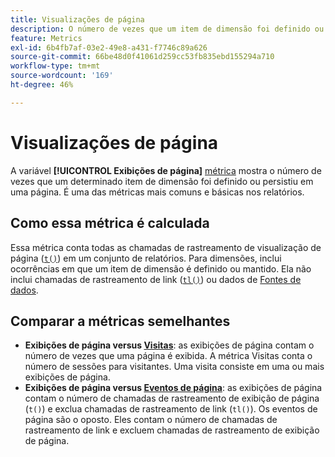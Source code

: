 ```yaml
---
title: Visualizações de página
description: O número de vezes que um item de dimensão foi definido ou mantido no Adobe Analytics.
feature: Metrics
exl-id: 6b4fb7af-03e2-49e8-a431-f7746c89a626
source-git-commit: 66be48d0f41061d259cc53fb835ebd155294a710
workflow-type: tm+mt
source-wordcount: '169'
ht-degree: 46%

---
```


# Visualizações de página

A variável **[!UICONTROL Exibições de página]** [métrica](overview.md) mostra o número de vezes que um determinado item de dimensão foi definido ou persistiu em uma página. É uma das métricas mais comuns e básicas nos relatórios.

## Como essa métrica é calculada

Essa métrica conta todas as chamadas de rastreamento de visualização de página ([`t()`](/help/implement/vars/functions/t-method.md)) em um conjunto de relatórios. Para dimensões, inclui ocorrências em que um item de dimensão é definido ou mantido. Ela não inclui chamadas de rastreamento de link ([`tl()`](/help/implement/vars/functions/tl-method.md)) ou dados de [Fontes de dados](/help/import/data-sources/overview.md).

## Comparar a métricas semelhantes

* **Exibições de página versus [Visitas](visits.md)**: as exibições de página contam o número de vezes que uma página é exibida. A métrica Visitas conta o número de sessões para visitantes. Uma visita consiste em uma ou mais exibições de página.
* **Exibições de página versus [Eventos de página](page-events.md)**: as exibições de página contam o número de chamadas de rastreamento de exibição de página (`t()`) e exclua chamadas de rastreamento de link (`tl()`). Os eventos de página são o oposto. Eles contam o número de chamadas de rastreamento de link e excluem chamadas de rastreamento de exibição de página.
